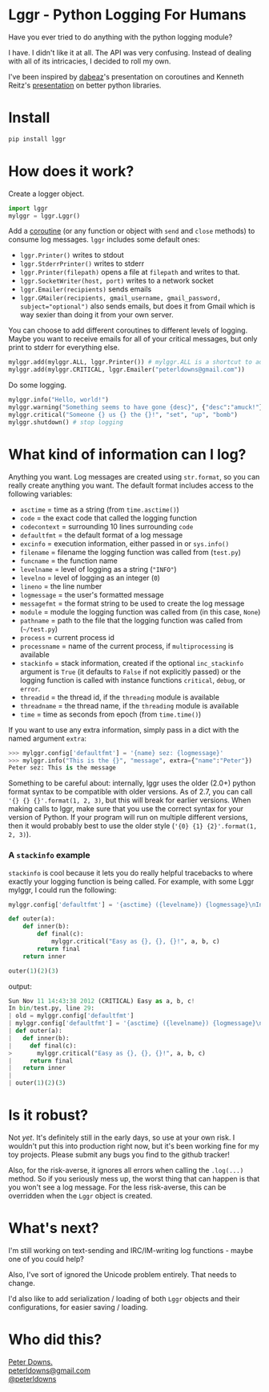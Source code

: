 # Lggr - Python Logging For Humans

Have you ever tried to do anything with the python logging module?

I have. I didn't like it at all. The API was very confusing. Instead of dealing with all of its intricacies, I decided to roll my own.

I've been inspired by [dabeaz](http://www.dabeaz.com/)'s presentation on coroutines and Kenneth Reitz's [presentation](http://python-for-humans.heroku.com/) on better python libraries.

# Install
```bash
pip install lggr
```

# How does it work?

Create a logger object.

```python
import lggr
mylggr = lggr.Lggr()
```

Add a [coroutine](http://www.dabeaz.com/coroutines/) (or any function or object with `send` and `close` methods) to consume log messages. `lggr` includes some default ones:

* `lggr.Printer()` writes to stdout
* `lggr.StderrPrinter()` writes to stderr
* `lggr.Printer(filepath)` opens a file at `filepath` and writes to that.
* `lggr.SocketWriter(host, port)` writes to a network socket
* `lggr.Emailer(recipients)` sends emails
* `lggr.GMailer(recipients, gmail_username, gmail_password, subject="optional")` also sends emails, but does it from Gmail which is way sexier than doing it from your own server.

You can choose to add different coroutines to different levels of logging. Maybe you want to receive emails for all of your critical messages, but only print to stderr for everything else.

```python
mylggr.add(mylggr.ALL, lggr.Printer()) # mylggr.ALL is a shortcut to add a coroutine to all levels
mylggr.add(mylggr.CRITICAL, lggr.Emailer("peterldowns@gmail.com"))
```

Do some logging.

```python
mylggr.info("Hello, world!")
mylggr.warning("Something seems to have gone {desc}", {"desc":"amuck!"})
mylggr.critical("Someone {} us {} the {}!", "set", "up", "bomb")
mylggr.shutdown() # stop logging
```

# What kind of information can I log?
Anything you want. Log messages are created using `str.format`, so you can really create anything you want. The default format includes access to the following variables:

* `asctime` = time as a string (from `time.asctime()`)
* `code` = the exact code that called the logging function
* `codecontext` = surrounding 10 lines surrounding `code`
* `defaultfmt` = the default format of a log message
* `excinfo` = execution information, either passed in or `sys.info()`
* `filename` = filename the logging function was called from (`test.py`)
* `funcname` = the function name 
* `levelname` = level of logging as a string (`"INFO"`)
* `levelno` =  level of logging as an integer (`0`)
* `lineno` = the line number
* `logmessage` = the user's formatted message
* `messagefmt` = the format string to be used to create the log message
* `module` = module the logging function was called from (in this case, `None`)
* `pathname` = path to the file that the logging function was called from (`~/test.py`)
* `process` = current process id
* `processname` = name of the current process, if `multiprocessing` is available
* `stackinfo` = stack information, created if the optional `inc_stackinfo` argument is `True` (it defaults to `False` if not explicitly passed) or the logging function is called with instance functions `critical`, `debug`, or `error`.
* `threadid` = the thread id, if the `threading` module is available
* `threadname` = the thread name, if the `threading` module is available
* `time` = time as seconds from epoch (from `time.time()`)

If you want to use any extra information, simply pass in a dict with the named argument `extra`:

```python
>>> mylggr.config['defaultfmt'] = '{name} sez: {logmessage}'
>>> mylggr.info("This is the {}", "message", extra={"name":"Peter"})
Peter sez: This is the message
```

Something to be careful about: internally, lggr uses the older (2.0+) python format
syntax to be compatible with older versions. As of 2.7, you can call `'{} {} {}'.format(1, 2, 3)`,
but this will break for earlier versions. When making calls to lggr, make sure that you use the
correct syntax for your version of Python. If your program will run on multiple different versions,
then it would probably best to use the older style (`'{0} {1} {2}'.format(1, 2, 3)`).

### A `stackinfo` example

`stackinfo` is cool because it lets you do really helpful tracebacks to where exactly your logging function is being called. For example, with some Lggr mylggr, I could run the following:

```python
mylggr.config['defaultfmt'] = '{asctime} ({levelname}) {logmessage}\nIn {pathname}, line {lineno}:\n{codecontext}'

def outer(a):
	def inner(b):
		def final(c):
			mylggr.critical("Easy as {}, {}, {}!", a, b, c)
		return final
	return inner

outer(1)(2)(3)
```

output:

```python
Sun Nov 11 14:43:38 2012 (CRITICAL) Easy as a, b, c!
In bin/test.py, line 29:
| old = mylggr.config['defaultfmt']
| mylggr.config['defaultfmt'] = '{asctime} ({levelname}) {logmessage}\nIn {pathname}, line {lineno}:\n{codecontext}'
| def outer(a):
|   def inner(b):
|     def final(c):
>       mylggr.critical("Easy as {}, {}, {}!", a, b, c)
|     return final
|   return inner
| 
| outer(1)(2)(3)
```

# Is it robust?

Not *yet*. It's definitely still in the early days, so use at your own risk. I wouldn't put this into production right now, but it's been working fine for my toy projects. Please submit any bugs you find to the github tracker!

Also, for the risk-averse, it ignores all errors when calling the `.log(...)` method. So if you seriously mess up, the worst thing that can happen is that you won't see a log message. For the less risk-averse, this can be overridden when the `Lggr` object is created. 

# What's next?
I'm still working on text-sending and IRC/IM-writing log functions - maybe one of you could help? 

Also, I've sort of ignored the Unicode problem entirely. That needs to change.

I'd also like to add serialization / loading of both `Lggr` objects and their configurations, for easier saving / loading.


# Who did this?
[Peter Downs.](http://peterdowns.com)  
[peterldowns@gmail.com](mailto:peterldowns@gmail.com)  
[@peterldowns](http://twitter.com/peterldowns)


